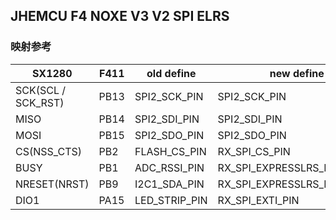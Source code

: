 ## JHEMCU F4 NOXE V3 V2 SPI ELRS

### 映射参考

| SX1280             | F411 | old define    | new define                  |
| ------------------ | ---- | ------------- | --------------------------- |
| SCK(SCL / SCK_RST) | PB13 | SPI2_SCK_PIN  | SPI2_SCK_PIN                |
| MISO               | PB14 | SPI2_SDI_PIN  | SPI2_SDI_PIN                |
| MOSI               | PB15 | SPI2_SDO_PIN  | SPI2_SDO_PIN                |
| CS(NSS_CTS)        | PB2  | FLASH_CS_PIN  | RX_SPI_CS_PIN               |
| BUSY               | PB1  | ADC_RSSI_PIN  | RX_SPI_EXPRESSLRS_BUSY_PIN  |
| NRESET(NRST)       | PB9  | I2C1_SDA_PIN  | RX_SPI_EXPRESSLRS_RESET_PIN |
| DIO1               | PA15 | LED_STRIP_PIN | RX_SPI_EXTI_PIN             |
